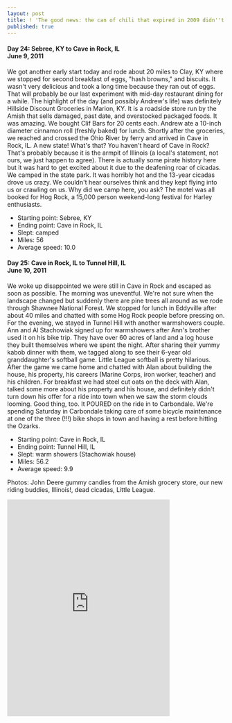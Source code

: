 ```yaml
---
layout: post
title: ! 'The good news: the can of chili that expired in 2009 didn''t kill us'
published: true
---
```

#### Day 24: Sebree, KY to Cave in Rock, IL<br/>June 9, 2011

We got another early start today and rode about 20 miles to Clay, KY where we
stopped for second breakfast of eggs, "hash browns," and biscuits. It wasn't
very delicious and took a long time because they ran out of eggs. That will
probably be our last experiment with mid-day restaurant dining for a while.
The highlight of the day (and possibly Andrew's life) was definitely Hillside
Discount Groceries in Marion, KY. It is a roadside store run by the Amish that
sells damaged, past date, and overstocked packaged foods. It was amazing. We
bought Clif Bars for 20 cents each. Andrew ate a 10-inch diameter cinnamon roll
(freshly baked) for lunch. Shortly after the groceries, we reached and crossed
the Ohio River by ferry and arrived in Cave in Rock, IL. A new state! What's
that? You haven't heard of Cave in Rock? That's probably because it is the
armpit of Illinois (a local's statement, not ours, we just happen to agree).
There is actually some pirate history here but it was hard to get excited about
it due to the deafening roar of cicadas.  We camped in the state park. It was
horribly hot and the 13-year cicadas drove us crazy. We couldn't hear ourselves
think and they kept flying into us or crawling on us. Why did we camp here, you
ask? The motel was all booked for Hog Rock, a 15,000 person weekend-long
festival for Harley enthusiasts.

* Starting point: Sebree, KY
* Ending point: Cave in Rock, IL
* Slept: camped
* Miles: 56
* Average speed: 10.0


#### Day 25: Cave in Rock, IL to Tunnel Hill, IL<br/>June 10, 2011

We woke up disappointed we were still in Cave in Rock and escaped as soon as
possible. The morning was uneventful. We're not sure when the landscape changed
but suddenly there are pine trees all around as we rode through Shawnee
National Forest. We stopped for lunch in Eddyville after about 40 miles and
chatted with some Hog Rock people before pressing on.  For the evening, we
stayed in Tunnel Hill with another warmshowers couple. Ann and Al Stachowiak
signed up for warmshowers after Ann's brother used it on his bike trip. They
have over 60 acres of land and a log house they built themselves where we spent
the night. After sharing their yummy kabob dinner with them, we tagged along to
see their 6-year old granddaughter's softball game. Little League softball is
pretty hilarious. After the game we came home and chatted with Alan about
building the house, his property, his careers (Marine Corps, iron worker,
teacher) and his children.  For breakfast we had steel cut oats on the deck
with Alan, talked some more about his property and his house, and definitely
didn't turn down his offer for a ride into town when we saw the storm clouds
looming. Good thing, too. It POURED on the ride in to Carbondale. We're
spending Saturday in Carbondale taking care of some bicycle maintenance at one
of the three (!!!) bike shops in town and having a rest before hitting the
Ozarks.

* Starting point: Cave in Rock, IL
* Ending point: Tunnel Hill, IL
* Slept: warm showers (Stachowiak house)
* Miles: 56.2
* Average speed: 9.9

Photos: John Deere gummy candies from the Amish grocery store, our new riding buddies, Illinois!, dead cicadas, Little League.

<iframe src="https://www.flickr.com/photos/123683527@N06/13921760681/in/set-72157644168814743/player/" width="375" height="500" frameborder="0" allowfullscreen webkitallowfullscreen mozallowfullscreen oallowfullscreen msallowfullscreen></iframe>
